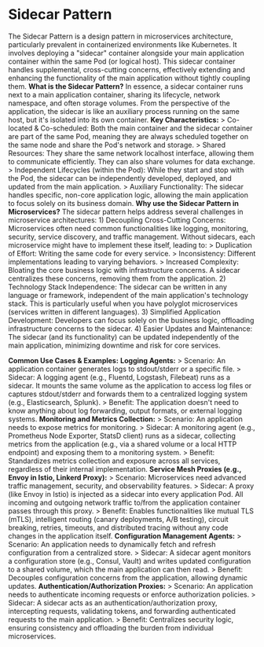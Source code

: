 # Sidecar Pattern
The Sidecar Pattern is a design pattern in microservices architecture, particularly prevalent in containerized environments like Kubernetes. It involves deploying a "sidecar" container alongside your main application container within the same Pod (or logical host). This sidecar container handles supplemental, cross-cutting concerns, effectively extending and enhancing the functionality of the main application without tightly coupling them.
**What is the Sidecar Pattern?**
In essence, a sidecar container runs next to a main application container, sharing its lifecycle, network namespace, and often storage volumes. From the perspective of the application, the sidecar is like an auxiliary process running on the same host, but it's isolated into its own container.
**Key Characteristics:**
    > Co-located & Co-scheduled: Both the main container and the sidecar container are part of the same Pod, meaning they are always scheduled together on the same node and share the Pod's network and storage.
    > Shared Resources: They share the same network localhost interface, allowing them to communicate efficiently. They can also share volumes for data exchange.
    > Independent Lifecycles (within the Pod): While they start and stop with the Pod, the sidecar can be independently developed, deployed, and updated from the main application.
    > Auxiliary Functionality: The sidecar handles specific, non-core application logic, allowing the main application to focus solely on its business domain.
**Why use the Sidecar Pattern in Microservices?**
The sidecar pattern helps address several challenges in microservice architectures:
    1) Decoupling Cross-Cutting Concerns: Microservices often need common functionalities like logging, monitoring, security, service discovery, and traffic management. Without sidecars, each microservice might have to implement these itself, leading to:
        > Duplication of Effort: Writing the same code for every service.
        > Inconsistency: Different implementations leading to varying behaviors.
        > Increased Complexity: Bloating the core business logic with infrastructure concerns.
        A sidecar centralizes these concerns, removing them from the application.
    2) Technology Stack Independence: The sidecar can be written in any language or framework, independent of the main application's technology stack. This is particularly useful when you have polyglot microservices (services written in different languages).
    3) Simplified Application Development: Developers can focus solely on the business logic, offloading infrastructure concerns to the sidecar.
    4) Easier Updates and Maintenance: The sidecar (and its functionality) can be updated independently of the main application, minimizing downtime and risk for core services. 

**Common Use Cases & Examples:**
    **Logging Agents:**
        > Scenario: An application container generates logs to stdout/stderr or a specific file.
        > Sidecar: A logging agent (e.g., Fluentd, Logstash, Filebeat) runs as a sidecar. It mounts the same volume as the application to access log files or captures stdout/stderr and forwards them to a centralized logging system (e.g., Elasticsearch, Splunk).
        > Benefit: The application doesn't need to know anything about log forwarding, output formats, or external logging systems.
    **Monitoring and Metrics Collection:**
        > Scenario: An application needs to expose metrics for monitoring.
        > Sidecar: A monitoring agent (e.g., Prometheus Node Exporter, StatsD client) runs as a sidecar, collecting metrics from the application (e.g., via a shared volume or a local HTTP endpoint) and exposing them to a monitoring system.
        > Benefit: Standardizes metrics collection and exposure across all services, regardless of their internal implementation.
    **Service Mesh Proxies (e.g., Envoy in Istio, Linkerd Proxy):**
        > Scenario: Microservices need advanced traffic management, security, and observability features.
        > Sidecar: A proxy (like Envoy in Istio) is injected as a sidecar into every application Pod. All incoming and outgoing network traffic to/from the application container passes through this proxy.
        > Benefit: Enables functionalities like mutual TLS (mTLS), intelligent routing (canary deployments, A/B testing), circuit breaking, retries, timeouts, and distributed tracing without any code changes in the application itself.
    **Configuration Management Agents:**
        > Scenario: An application needs to dynamically fetch and refresh configuration from a centralized store.
        > Sidecar: A sidecar agent monitors a configuration store (e.g., Consul, Vault) and writes updated configuration to a shared volume, which the main application can then read.
        > Benefit: Decouples configuration concerns from the application, allowing dynamic updates.
    **Authentication/Authorization Proxies:**
        > Scenario: An application needs to authenticate incoming requests or enforce authorization policies.
        > Sidecar: A sidecar acts as an authentication/authorization proxy, intercepting requests, validating tokens, and forwarding authenticated requests to the main application.
        > Benefit: Centralizes security logic, ensuring consistency and offloading the burden from individual microservices.
